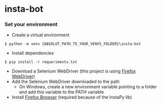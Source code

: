 # insta-bot

### Set your environment
 - Create a virtual environment
```commandline
$ python -m venv {ABSOLUT_PATH_TO_YOUR_VENVS_FOLDER}\insta-bot
```
 - Install dependencies
```commandline
$ pip install -r requeriments.txt
```
 - Download a Selenium WebDriver (this project is using [Firefox WebDriver](https://github.com/mozilla/geckodriver/releases))
 - Add the Selenium WebDriver downloaded to the path
   - On Windows, create a new environment variable pointing to a folder and add this variable to the PATH variable
 - Install [Firefox Browser](https://www.mozilla.org/en-US/firefox/new/) (required because of the InstaPy lib) 

